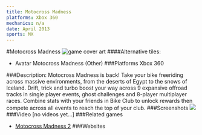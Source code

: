 ```yaml
---
title: Motocross Madness
platforms: Xbox 360
mechanics: n/a
date: April 2013
sports: MX
---
```

#Motocross Madness
![game cover art](//images.igdb.com/igdb/image/upload/t_cover_big/johv1vtwp79hfcxnbgct.jpg "Logo Title Text 1")
####Alternative tiles:
* Avatar Motocross Madness (Other)
###Platforms
Xbox 360

###Description:
Motocross Madness is back! Take your bike freeriding across massive environments, from the deserts of Egypt to the snows of Iceland. Drift, trick and turbo boost your way across 9 expansive offroad tracks in single player events, ghost challenges and 8-player multiplayer races. Combine stats with your friends in Bike Club to unlock rewards then compete across all events to reach the top of your club.
###Screenshots
<a target="_blank" href="//images.igdb.com/igdb/image/upload/t_cover_big/rx5oxjffbja06rxghzpa.jpg"><img src="//images.igdb.com/igdb/image/upload/t_thumb/rx5oxjffbja06rxghzpa.jpg"/></a>
###Video
[no videos yet...]
###Related games
* [Motocross Madness 2](/games/motocross-madness-2-795/)
###Websites

